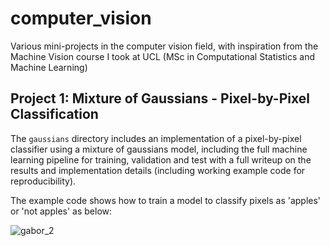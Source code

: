 # computer_vision
Various mini-projects in the computer vision field, with inspiration from the Machine Vision course I took at UCL (MSc in Computational Statistics and Machine Learning)

## Project 1: Mixture of Gaussians - Pixel-by-Pixel Classification

The `gaussians` directory includes an implementation of a pixel-by-pixel classifier using a mixture of gaussians model, including the full machine learning pipeline for training, validation and test with a full writeup on the results and implementation details (including working example code for reproducibility). 

The example code shows how to train a model to classify pixels as 'apples' or 'not apples' as below:

![gabor_2](./gaussian/results/gabor/2.png)
